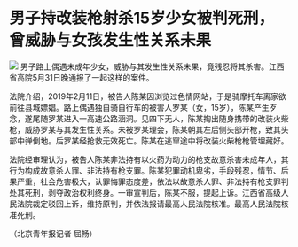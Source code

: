 

# 男子持改装枪射杀15岁少女被判死刑，曾威胁与女孩发生性关系未果

![](https://inews.gtimg.com/om_bt/Ow0NlSCkeVlTMbCC2T1ZswL1EGNlFASErONlPtJA21XQQAA/1000)
男子路上偶遇未成年少女，威胁与其发生性关系未果，竟残忍将其杀害。江西省高院5月31日晚通报了一起这样的案件。

法院介绍，2019年2月11日，被告人陈某因浏览过色情网站，于是骑摩托车离家欲前往县城嫖娼。路上偶遇独自骑自行车的被害人罗某（女，15岁），陈某产生歹念，遂尾随罗某进入一高速公路涵洞。见四下无人，陈某掏出随身携带的改装火柴枪，威胁罗某与其发生性关系。未被罗某理会，陈某朝其左后侧头部开枪，致其头部中弹倒地。后罗某经抢救无效死亡。陈某在逃窜途中将改装火柴枪枪管埋藏好。

法院经审理认为，被告人陈某非法持有以火药为动力的枪支故意杀害未成年人，其行为构成故意杀人罪、非法持有枪支罪。陈某犯罪动机卑劣，手段残忍，情节、后果严重，社会危害极大，认罪悔罪态度差，依法以故意杀人罪、非法持有枪支罪判处其死刑，剥夺政治权利终身。一审宣判后，陈某不服，提起上诉。江西省高级人民法院裁定驳回上诉，维持原判，并依法报请最高人民法院核准。最高人民法院核准死刑。

（北京青年报记者 屈畅）

